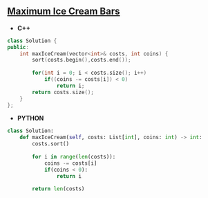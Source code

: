 ## [Maximum Ice Cream Bars](https://leetcode.com/problems/maximum-ice-cream-bars/)

* **C++**
```cpp
class Solution {
public:
    int maxIceCream(vector<int>& costs, int coins) {
        sort(costs.begin(),costs.end());
        
        for(int i = 0; i < costs.size(); i++)
            if((coins -= costs[i]) < 0)
                return i;
        return costs.size();
    }
};
```

* **PYTHON**
```py
class Solution:
    def maxIceCream(self, costs: List[int], coins: int) -> int:
        costs.sort()
        
        for i in range(len(costs)):
            coins -= costs[i]
            if(coins < 0):
                return i
            
        return len(costs) 
```
